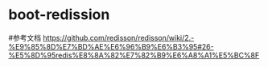 # boot-redission

#参考文档
https://github.com/redisson/redisson/wiki/2.-%E9%85%8D%E7%BD%AE%E6%96%B9%E6%B3%95#26-%E5%8D%95redis%E8%8A%82%E7%82%B9%E6%A8%A1%E5%BC%8F

